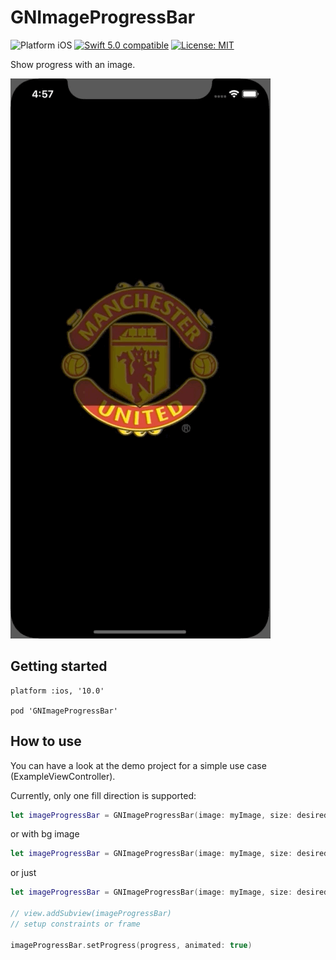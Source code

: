 # GNImageProgressBar

<img src="https://img.shields.io/badge/platform-iOS-blue.svg?style=flat" alt="Platform iOS" /> <a href="https://developer.apple.com/swift"><img src="https://img.shields.io/badge/swift5.0-compatible-4BC51D.svg?style=flat" alt="Swift 5.0 compatible" /></a> <a href="https://github.com/nicolaouG/GNImageProgressBar/blob/master/LICENSE"><img src="http://img.shields.io/badge/license-MIT-blue.svg?style=flat" alt="License: MIT" /></a>

Show progress with an image.

![](imageProgress.gif)


## Getting started
```
platform :ios, '10.0'

pod 'GNImageProgressBar'
```

## How to use

You can have a look at the demo project for a simple use case (ExampleViewController).

Currently, only one fill direction is supported:
```swift
let imageProgressBar = GNImageProgressBar(image: myImage, size: desiredSize, backgroundImageAlpha: myAlpha, shouldShowBackgroundImage: true, fillDirection: .fromBottom, progress: 0.3)
```
or with bg image
```swift
let imageProgressBar = GNImageProgressBar(image: myImage, size: desiredSize, backgroundImage: bgImage, backgroundImageAlpha: myAlpha, shouldShowBackgroundImage: true, fillDirection: .fromBottom, progress: 0.3)
```
or just
```swift
let imageProgressBar = GNImageProgressBar(image: myImage, size: desiredSize, fillDirection: .fromBottom)

// view.addSubview(imageProgressBar)
// setup constraints or frame

imageProgressBar.setProgress(progress, animated: true)
```


